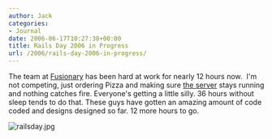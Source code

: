 ```yaml
---
author: Jack
categories:
- Journal
date: 2006-06-17T10:27:38+00:00
title: Rails Day 2006 in Progress
url: /2006/rails-day-2006-in-progress/
---
```


The team at [Fusionary](<http://www.fusionary.com/>) has been hard at work for nearly 12 hours now.&nbsp; I'm not competing, just ordering Pizza and making sure [the server](<http://www.railsday2006.com>) stays running and nothing catches fire. Everyone's getting a little silly. 36 hours without sleep tends to do that. These guys have gotten an amazing amount of code coded and designs designed so far. 12 more hours to go. 

<img id="image1270" src="http://baty.net/files/railsday.jpg" alt="railsday.jpg" />